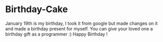 # Birthday-Cake
January 19th is my birthday, I took it from google but made changes on it and made a birthday present for myself.
You can give your loved one a birthday gift as a programmer :)
Happy Birthday !
